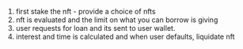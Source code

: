 1. first stake the nft - provide a choice of nfts
2. nft is evaluated and the limit on what you can borrow is giving
3. user requests for loan and its sent to user wallet.
4. interest and time is calculated and when user defaults, liquidate nft
